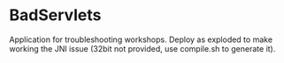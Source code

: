 BadServlets
===========

Application for troubleshooting workshops. Deploy as exploded to make working the JNI issue (32bit not provided, use compile.sh to generate it).

